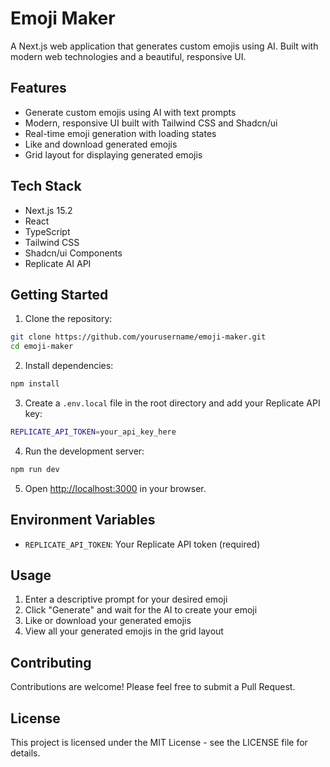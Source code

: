 # Emoji Maker

A Next.js web application that generates custom emojis using AI. Built with modern web technologies and a beautiful, responsive UI.

## Features

- Generate custom emojis using AI with text prompts
- Modern, responsive UI built with Tailwind CSS and Shadcn/ui
- Real-time emoji generation with loading states
- Like and download generated emojis
- Grid layout for displaying generated emojis

## Tech Stack

- Next.js 15.2
- React
- TypeScript
- Tailwind CSS
- Shadcn/ui Components
- Replicate AI API

## Getting Started

1. Clone the repository:
```bash
git clone https://github.com/yourusername/emoji-maker.git
cd emoji-maker
```

2. Install dependencies:
```bash
npm install
```

3. Create a `.env.local` file in the root directory and add your Replicate API key:
```bash
REPLICATE_API_TOKEN=your_api_key_here
```

4. Run the development server:
```bash
npm run dev
```

5. Open [http://localhost:3000](http://localhost:3000) in your browser.

## Environment Variables

- `REPLICATE_API_TOKEN`: Your Replicate API token (required)

## Usage

1. Enter a descriptive prompt for your desired emoji
2. Click "Generate" and wait for the AI to create your emoji
3. Like or download your generated emojis
4. View all your generated emojis in the grid layout

## Contributing

Contributions are welcome! Please feel free to submit a Pull Request.

## License

This project is licensed under the MIT License - see the LICENSE file for details.

